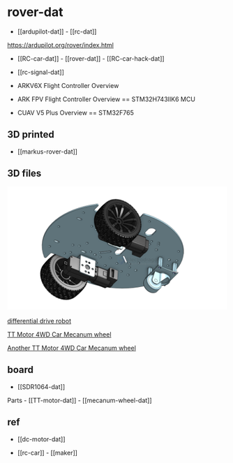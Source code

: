 
# rover-dat

- [[ardupilot-dat]] - [[rc-dat]]

https://ardupilot.org/rover/index.html

- [[RC-car-dat]] - [[rover-dat]] - [[RC-car-hack-dat]]

- [[rc-signal-dat]]

- ARKV6X Flight Controller Overview
- ARK FPV Flight Controller Overview == STM32H743IIK6 MCU
- CUAV V5 Plus Overview == STM32F765



## 3D printed 

- [[markus-rover-dat]]


## 3D files 

![](2025-05-23-15-11-02.png)

[differential drive robot](https://cad.onshape.com/documents/78baf3d450629341539223b8/w/67b1d15167c8efd1d8242192/e/0e64a58d61cf14a49375d9c6?renderMode=0&uiState=68301fdbbe87bf505c7cb858)

[TT Motor 4WD Car Mecanum wheel](https://cad.onshape.com/documents/ffe6ad9ac868a2e0b125a547/w/06961ea3665cb10f47c1f6fe/e/c6b6790270216188fea6ddec?renderMode=0&uiState=6830205c37d051363fada807)

[Another TT Motor 4WD Car Mecanum wheel](https://cad.onshape.com/documents/3fc9a68709b7b211c126b7b0/w/fd59e3cfbe0cf012d3264ef8/e/f35859a1e063a8642be26811?renderMode=0&uiState=68302088624d574aaab00cc0)


## board 

- [[SDR1064-dat]] 

Parts - [[TT-motor-dat]] - [[mecanum-wheel-dat]]

## ref 

- [[dc-motor-dat]]

- [[rc-car]] - [[maker]]